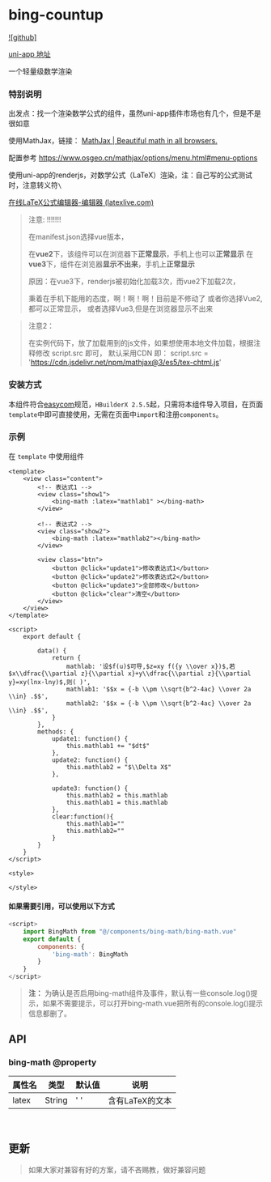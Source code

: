 # bing-countup

[![github]](https://github.com/BingBuLiang/bing-math)  

[uni-app 地址]()

一个轻量级数学渲染 

### 特别说明

出发点：找一个渲染数学公式的组件，虽然uni-app插件市场也有几个，但是不是很如意

使用MathJax，链接： [MathJax | Beautiful math in all browsers.](https://www.mathjax.org/)

配置参考 https://www.osgeo.cn/mathjax/options/menu.html#menu-options

使用uni-app的renderjs，对数学公式（LaTeX）渲染，注：自己写的公式测试时，注意转义符`\`

[在线LaTeX公式编辑器-编辑器 (latexlive.com)](https://www.latexlive.com/)

> 注意: !!!!!!!
>
> 在manifest.json选择vue版本，
>
> 在**vue2**下，该组件可以在浏览器下**正常显示**，手机上也可以**正常显示**
> 在**vue3**下，组件在浏览器**显示不出来**，手机上**正常显示**
>
> 原因：在vue3下，renderjs被初始化加载3次，而vue2下加载2次，
>
> 秉着在手机下能用的态度，啊！啊！啊！目前是不修动了
> 或者你选择Vue2,都可以正常显示，
> 或者选择Vue3,但是在浏览器显示不出来

> 注意2：
>
> 在实例代码下，放了加载用到的js文件，如果想使用本地文件加载，根据注释修改 script.src 即可，
> 默认采用CDN  即：  script.src = 'https://cdn.jsdelivr.net/npm/mathjax@3/es5/tex-chtml.js' 

### 安装方式

本组件符合[easycom](https://uniapp.dcloud.io/collocation/pages?id=easycom)规范，`HBuilderX 2.5.5`起，只需将本组件导入项目，在页面`template`中即可直接使用，无需在页面中`import`和注册`components`。

### 示例

在 ``template`` 中使用组件

```vue
<template>
	<view class="content">
       	<!-- 表达式1 -->
		<view class="show1">
			<bing-math :latex="mathlab1" ></bing-math>
		</view>
        
  		<!-- 表达式2 -->
		<view class="show2">
			<bing-math :latex="mathlab2"></bing-math>
		</view>

		<view class="btn">
			<button @click="update1">修改表达式1</button>
			<button @click="update2">修改表达式2</button>
			<button @click="update3">全部修改</button>
			<button @click="clear">清空</button>
		</view>
	</view>
</template>

<script>
	export default {

		data() {
			return {
				mathlab: '设$f(u)$可导,$z=xy f({y \\over x})$,若$x\\dfrac{\\partial z}{\\partial x}+y\\dfrac{\\partial z}{\\partial y}=xy(lnx-lny)$,则( )',
				mathlab1: '$$x = {-b \\pm \\sqrt{b^2-4ac} \\over 2a \\in} .$$',
				mathlab2: '$$x = {-b \\pm \\sqrt{b^2-4ac} \\over 2a \\in} .$$',
			}
		},
		methods: {
			update1: function() {
				this.mathlab1 += "$dt$"
			},
			update2: function() {
				this.mathlab2 = "$\\Delta X$"
			},
			
			update3: function() {
				this.mathlab2 = this.mathlab
				this.mathlab1 = this.mathlab
			},
			clear:function(){
				this.mathlab1=""
				this.mathlab2=""
			}
		}
	}
</script>

<style>
	
</style>

```
#### 如果需要引用，可以使用以下方式
```javascript
<script>
	import BingMath from "@/components/bing-math/bing-math.vue"
	export default {
		components: {
			'bing-math': BingMath
		}
    }
</script>
```
> **注：** 为确认是否启用bing-math组件及事件，默认有一些console.log()提示，如果不需要提示，可以打开bing-math.vue把所有的console.log()提示信息都删了。



## API

### bing-math @property

| 属性名 | 类型   | 默认值 | 说明            |
| ------ | ------ | ------ | --------------- |
| latex  | String | ' '    | 含有LaTeX的文本 |

​                                                      

## 更新

> 如果大家对兼容有好的方案，请不吝赐教，做好兼容问题